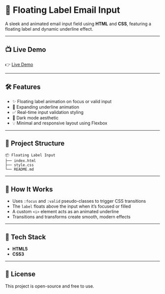 # 🚀 Floating Label Email Input

A sleek and animated email input field using **HTML** and **CSS**, featuring a floating label and dynamic underline effect.

---

## 📺 Live Demo

👉 [Live Demo](https://mouadaiche.github.io/floating-label-input/Floating%20Input%20Label/)

---

## 🛠️ Features

- ✨ Floating label animation on focus or valid input  
- 🎨 Expanding underline animation  
- ✅ Real-time input validation styling  
- 🌙 Dark mode aesthetic  
- 💡 Minimal and responsive layout using Flexbox  

---

## 📁 Project Structure

```
📦 Floating Label Input
├── index.html
├── style.css
└── README.md
```

---

## 🧠 How It Works

- Uses `:focus` and `:valid` pseudo-classes to trigger CSS transitions  
- The `label` floats above the input when it’s focused or filled  
- A custom `<i>` element acts as an animated underline  
- Transitions and transforms create smooth, modern effects  

---

## 🧰 Tech Stack

- **HTML5**
- **CSS3**

---

## 📜 License

This project is open-source and free to use.


